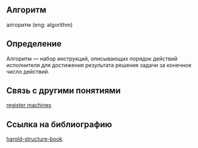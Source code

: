 ## Алгоритм
алгоритм (eng: algorithm) 

## Определение
Алгоритм — набор инструкций, описывающих порядок действий исполнителя для достижения результата решения задачи за конечное число действий.

## Cвязь с другими понятиями 
[register machines](https://github.com/vernikkkkkkkkkkkkkkkkkkk/concept/blob/main/virtual%20machines/register%20machines/register%20machines.md)

## Cсылка на библиографию
[harold-structure-book](https://github.com/vernikkkkkkkkkkkkkkkkkkk/concept/blob/main/bibliography/register%20machines/harold-structure-book.md)
